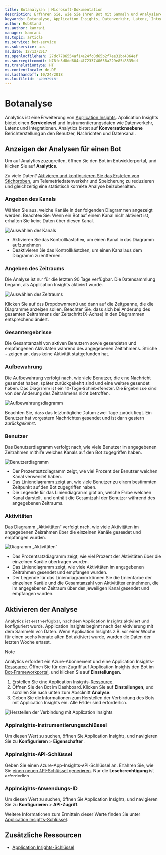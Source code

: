 ```yaml
---
title: Botanalysen | Microsoft-Dokumentation
description: Erfahren Sie, wie Sie Ihren Bot mit Sammeln und Analysieren von Daten durch Analyse im Bot-Framework verbessern können.
keywords: Botanalyse, Application Insights, Datenverkehr, Latenz, Integrationen, AppInsights
author: RobStand
ms.author: kamrani
manager: kamrani
ms.topic: article
ms.service: bot-service
ms.subservice: abs
ms.date: 12/13/2017
ms.openlocfilehash: 27dc7786554af14a24fc8d65b2f7ee31bc4864ef
ms.sourcegitcommit: b78fe3d8dd604c4f7233740658a229e85b8535dd
ms.translationtype: HT
ms.contentlocale: de-DE
ms.lasthandoff: 10/24/2018
ms.locfileid: "49997915"
---
```

# <a name="bot-analytics"></a>Botanalyse
Analytics ist eine Erweiterung von [Application Insights](/azure/application-insights/app-insights-analytics). Application Insights bietet einen **Servicelevel** und Instrumentierungsdaten wie Datenverkehr, Latenz und Integrationen. Analytics bietet auf **Konversationsebene** Berichterstellung an den Benutzer, Nachrichten und Datenkanal.

## <a name="view-analytics-for-a-bot"></a>Anzeigen der Analysen für einen Bot
Um auf Analytics zuzugreifen, öffnen Sie den Bot im Entwicklerportal, und klicken Sie auf **Analytics**.

Zu viele Daten? [Aktivieren und konfigurieren Sie das Erstellen von Stichproben](/azure/application-insights/app-insights-sampling), um Telemetriedatenverkehr und Speicherung zu reduzieren und gleichzeitig eine statistisch korrekte Analyse beizubehalten. 

### <a name="specify-channel"></a>Angeben des Kanals
Wählen Sie aus, welche Kanäle in den folgenden Diagrammen angezeigt werden. Beachten Sie: Wenn ein Bot auf einem Kanal nicht aktiviert ist, erhalten Sie keine Daten über diesen Kanal.

![Auswählen des Kanals](~/media/analytics-channels.png)

* Aktivieren Sie das Kontrollkästchen, um einen Kanal in das Diagramm aufzunehmen.
* Deaktivieren Sie das Kontrollkästchen, um einen Kanal aus dem Diagramm zu entfernen.

### <a name="specify-time-period"></a>Angeben des Zeitraums
Die Analyse ist nur für die letzten 90 Tage verfügbar. Die Datensammlung begann, als Application Insights aktiviert wurde.

![Auswählen des Zeitraums](~/media/analytics-timepick.png)

Klicken Sie auf das Dropdownmenü und dann auf die Zeitspanne, die die Diagramme anzeigen sollen.
Beachten Sie, dass sich bei Änderung des gesamten Zeitrahmens der Zeitschritt (X-Achse) in den Diagrammen entsprechend ändert.

### <a name="grand-totals"></a>Gesamtergebnisse
Die Gesamtanzahl von aktiven Benutzern sowie gesendeten und empfangenen Aktivitäten während des angegebenen Zeitrahmens.
Striche `--` zeigen an, dass keine Aktivität stattgefunden hat.

### <a name="retention"></a>Aufbewahrung
Die Aufbewahrung verfolgt nach, wie viele Benutzer, die eine Nachricht gesendet haben, später zurückgekehrt sind und eine weitere gesendet haben.
Das Diagramm ist ein 10-Tage-Schiebefenster. Die Ergebnisse sind von der Änderung des Zeitrahmens nicht betroffen.

![Aufbewahrungsdiagramm](~/media/analytics-retention.png)

Beachten Sie, dass das letztmögliche Datum zwei Tage zurück liegt. Ein Benutzer hat vorgestern Nachrichten gesendet und ist dann gestern *zurückgekehrt*.

### <a name="user"></a>Benutzer
Das Benutzerdiagramm verfolgt nach, wie viele Benutzer im angegebenen Zeitrahmen mithilfe welches Kanals auf den Bot zugegriffen haben.

![Benutzerdiagramm](~/media/analytics-users.png)

* Der Prozentsatzdiagramm zeigt, wie viel Prozent der Benutzer welchen Kanal verwendet haben.
* Das Liniendiagramm zeigt an, wie viele Benutzer zu einem bestimmten Zeitpunkt auf den Bot zugegriffen haben.
* Die Legende für das Liniendiagramm gibt an, welche Farbe welchen Kanal darstellt, und enthält die Gesamtzahl der Benutzer während des angegebenen Zeitraums.

### <a name="activities"></a>Aktivitäten
Das Diagramm „Aktivitäten“ verfolgt nach, wie viele Aktivitäten im angegebenen Zeitrahmen über die einzelnen Kanäle gesendet und empfangen wurden.

![Diagramm „Aktivitäten“](~/media/analytics-activities.png)

* Das Prozentsatzdiagramm zeigt, wie viel Prozent der Aktivitäten über die einzelnen Kanäle übertragen wurden.
* Das Liniendiagramm zeigt, wie viele Aktivitäten im angegebenen Zeitrahmen gesendet und empfangen wurden.
* Der Legende für das Liniendiagramm können Sie die Linienfarbe der einzelnen Kanäle und die Gesamtanzahl von Aktivitäten entnehmen, die im angegebenen Zeitraum über den jeweiligen Kanal gesendet und empfangen wurden. 

## <a name="enable-analytics"></a>Aktivieren der Analyse
Analytics ist erst verfügbar, nachdem Application Insights aktiviert und konfiguriert wurde. Application Insights beginnt nach der Aktivierung mit dem Sammeln von Daten. Wenn Application Insights z.B. vor einer Woche für einen sechs Monate alten Bot aktiviert wurde, wurden die Daten der letzten Woche erfasst.
> [!NOTE]
> Analytics erfordert ein Azure-Abonnement und eine Application Insights-[Ressource](/azure/application-insights/app-insights-create-new-resource).
Öffnen Sie für den Zugriff auf Application Insights den Bot im [Bot-Frameworkportal](https://dev.botframework.com/), und klicken Sie auf **Einstellungen**.

1. Erstellen Sie eine Application Insights-[Ressource](/azure/application-insights/app-insights-create-new-resource).
2. Öffnen Sie den Bot im Dashboard. Klicken Sie auf **Einstellungen**, und scrollen Sie nach unten zum Abschnitt **Analyse**.
3. Geben Sie die Informationen zum Herstellen der Verbindung des Bots mit Application Insights ein. Alle Felder sind erforderlich.

![Herstellen der Verbindung mit Application Insights](~/media/analytics-enable.png)

### <a name="appinsights-instrumentation-key"></a>AppInsights-Instrumentierungsschlüssel
Um diesen Wert zu suchen, öffnen Sie Application Insights, und navigieren Sie zu **Konfigurieren** > **Eigenschaften**.

### <a name="appinsights-api-key"></a>AppInsights-API-Schlüssel
Geben Sie einen Azure-App-Insights-API-Schlüssel an. Erfahren Sie, wie Sie [einen neuen API-Schlüssel generieren](https://dev.applicationinsights.io/documentation/Authorization/API-key-and-App-ID). Nur die **Leseberechtigung** ist erforderlich.

### <a name="appinsights-application-id"></a>AppInsights-Anwendungs-ID
Um diesen Wert zu suchen, öffnen Sie Application Insights, und navigieren Sie zu **Konfigurieren** > **API-Zugriff**.

Weitere Informationen zum Ermitteln dieser Werte finden Sie unter [Application Insights-Schlüssel](~/bot-service-resources-app-insights-keys.md).

## <a name="additional-resources"></a>Zusätzliche Ressourcen
* [Application Insights-Schlüssel](~/bot-service-resources-app-insights-keys.md)